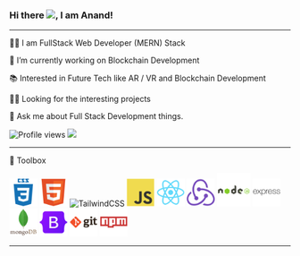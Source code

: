 ### Hi there <img src="https://raw.githubusercontent.com/MartinHeinz/MartinHeinz/master/wave.gif" width="30px">, I am Anand!

---
 🐱‍🏍 I am FullStack Web Developer (MERN) Stack 
 
 🔭 I’m currently working on Blockchain Development

 📚 Interested in Future Tech like AR / VR and Blockchain Development

 🐱‍👤 Looking for the interesting projects

 💬 Ask me about Full Stack Development things.

![Profile views](https://gpvc.arturio.dev/AnandD17)  <img src="https://img.shields.io/github/followers/AnandD17?label=Follow" style=" float:left, margin-right:10px" />

---

🧰 Toolbox

<img src="https://github.com/devicons/devicon/blob/master/icons/css3/css3-plain-wordmark.svg" alt="CSS" width="50" height="50"/>   <img src="https://github.com/devicons/devicon/blob/master/icons/html5/html5-original.svg" alt="HTML" width="50" height="50"/>   <img src="https://cdn.worldvectorlogo.com/logos/tailwindcss.svg" alt="TailwindCSS" width="50" height="50"/>   <img src="https://github.com/devicons/devicon/blob/master/icons/javascript/javascript-original.svg" alt="JavaScript" width="50" height="50"/>    <img src="https://github.com/devicons/devicon/blob/master/icons/react/react-original.svg" alt="React" width="50" height="50"/>   <img src="https://github.com/devicons/devicon/blob/master/icons/redux/redux-original.svg" alt="Redux" width="50" height="50"/>   <img src="https://github.com/devicons/devicon/blob/master/icons/nodejs/nodejs-original-wordmark.svg" alt="NodeJS" width="60" height="60"/>   <img src="https://github.com/devicons/devicon/blob/master/icons/express/express-original-wordmark.svg" alt="ExpressJS" width="50" height="50"/>    <img src="https://github.com/devicons/devicon/blob/master/icons/mongodb/mongodb-original-wordmark.svg" alt="MongoDB" width="50" height="50"/>    <img src="https://github.com/devicons/devicon/blob/master/icons/bootstrap/bootstrap-original.svg" alt="Boostrap" width="50" height="50"/>   <img src="https://github.com/devicons/devicon/blob/master/icons/git/git-original-wordmark.svg" alt="Git" width="50" height="50"/>   <img src="https://github.com/devicons/devicon/blob/master/icons/npm/npm-original-wordmark.svg" alt="npm" width="50" height="50"/>



---

<!-- ## &#x1f4c8; My GitHub Stats -->

<!-- [![Top Langs](https://github-readme-stats.vercel.app/api/top-langs/?username=AnandD17&&theme=radical&&include_all_commits=true)](https://github.com/AnandD17/github-readme-stats)

[![Anand's GitHub stats](https://github-readme-stats.vercel.app/api?username=AnandD17&count_private=true&show_icons=true&theme=radical&include_all_commits=true)](https://github.com/AnandD17/github-readme-stats) -->


<!--
**AnandD17/AnandD17** is a ✨ _special_ ✨ repository because its `README.md` (this file) appears on your GitHub profile.
Here are some ideas to get you started:
- 🔭 I’m currently working on ...
- 🌱 I’m currently learning ...
- 👯 I’m looking to collaborate on ...
- 🤔 I’m looking for help with ...
- 💬 Ask me about ...
- 📫 How to reach me: ...
- 😄 Pronouns: ...
- ⚡ Fun fact: ...
-->

